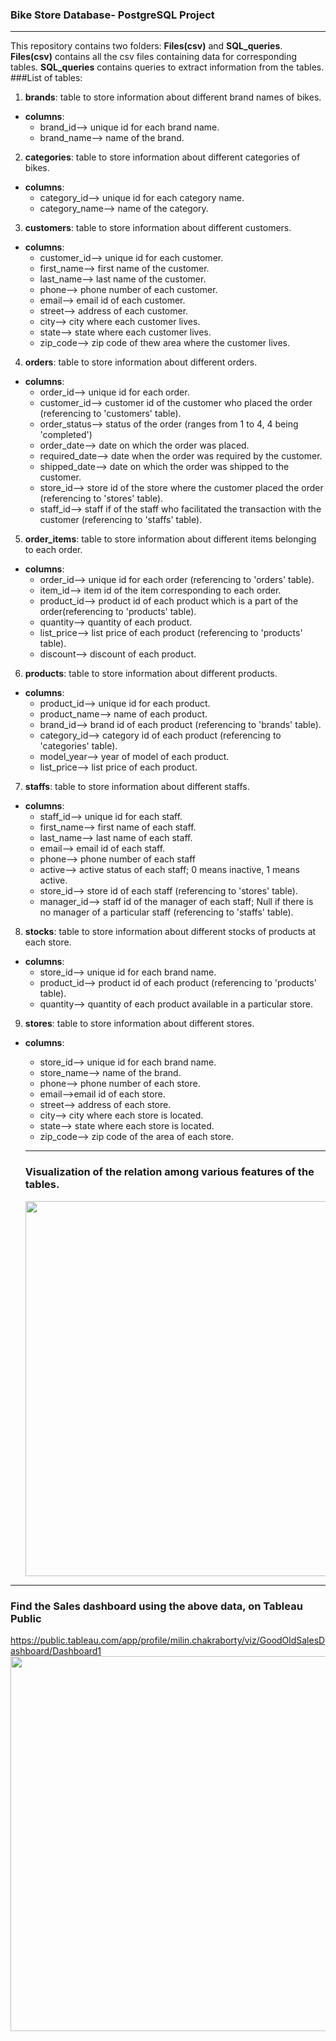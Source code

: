 ### Bike Store Database- PostgreSQL Project
------------------------------------------------------------------------------------------------------------------------------------------------------------------------------------------
This repository contains two folders: **Files(csv)** and **SQL_queries**. **Files(csv)** contains all the csv files containing data for corresponding tables. **SQL_queries** contains queries to extract information from the tables.
###List of tables:
1. **brands**: table to store information about different brand names of bikes.   
- **columns**:
  - brand_id--> unique id for each brand name.
  - brand_name--> name of the brand.
2. **categories**: table to store information about different categories of bikes.   
- **columns**:
  - category_id--> unique id for each category name.
  - category_name--> name of the category.
3. **customers**: table to store information about different customers.   
- **columns**:
  - customer_id--> unique id for each customer.
  - first_name--> first name of the customer.
  - last_name--> last name of the customer.
  - phone--> phone number of each customer.
  - email--> email id of each customer.
  - street--> address of each customer.
  - city--> city where each customer lives.
  - state--> state where each customer lives.
  - zip_code--> zip code of thew area where the customer lives.
4. **orders**: table to store information about different orders.   
- **columns**:
  - order_id--> unique id for each order.
  - customer_id--> customer id of the customer who placed the order (referencing to 'customers' table).
  - order_status--> status of the order (ranges from 1 to 4, 4 being 'completed')
  - order_date--> date on which the order was placed.
  - required_date--> date when the order was required by the customer.
  - shipped_date--> date on which the order was shipped to the customer.
  - store_id--> store id of the store where the customer placed the order (referencing to 'stores' table).
  - staff_id--> staff if of the staff who facilitated the transaction with the customer (referencing to 'staffs' table).
5. **order_items**: table to store information about different items belonging to each order.   
- **columns**:
  - order_id--> unique id for each order (referencing to 'orders' table).
  - item_id--> item id of the item corresponding to each order.
  - product_id--> product id of each product which is a part of the order(referencing to 'products' table).
  - quantity--> quantity of each product.
  - list_price--> list price of each product (referencing to 'products' table).
  - discount--> discount of each product.
6. **products**: table to store information about different products.   
- **columns**:
  - product_id--> unique id for each product.
  - product_name--> name of each product.
  - brand_id--> brand id of each product (referencing to 'brands' table).
  - category_id--> category id of each product (referencing to 'categories' table).
  - model_year--> year of model of each product.
  - list_price--> list price of each product.
7. **staffs**: table to store information about different staffs.   
- **columns**:
  - staff_id--> unique id for each staff.
  - first_name--> first name of each staff.
  - last_name--> last name of each staff.
  - email--> email id of each staff.
  - phone--> phone number of each staff
  - active--> active status of each staff; 0 means inactive, 1 means active.
  - store_id--> store id of each staff (referencing to 'stores' table).
  - manager_id--> staff id of the manager of each staff; Null if there is no manager of a particular staff (referencing to 'staffs' table).
8. **stocks**: table to store information about different stocks of products at each store.   
- **columns**:
  - store_id--> unique id for each brand name.
  - product_id--> product id of each product (referencing to 'products' table).
  - quantity--> quantity of each product available in a particular store.
9. **stores**: table to store information about different stores.   
- **columns**:
  - store_id--> unique id for each brand name.
  - store_name--> name of the brand.
  - phone--> phone number of each store.
  - email-->email id of each store.
  - street--> address of each store.
  - city--> city where each store is located.
  - state--> state where each store is located.
  - zip_code--> zip code of the area of each store.
  - -----------------------------------------------------------------------------------------------------------------------------------------------------------------------------------
    
  ### Visualization of the relation among various features of the tables.
  <img src="https://github.com/BeatrixKiddo5/Bike-Store-DB--PostgreSQL/assets/155089663/47ec73cf-bc44-4ddb-9beb-6f831fce6b88" width="850" height="600">


- --------------------------------------------------------------------------------------------------------------------------------------------------------------------------------------

### Find the Sales dashboard using the above data, on Tableau Public
https://public.tableau.com/app/profile/milin.chakraborty/viz/GoodOldSalesDashboard/Dashboard1
<img src="https://github.com/BeatrixKiddo5/Bike-Store-DB--PostgreSQL/assets/155089663/07cc7786-c9ab-492c-89f9-91e92a241fbf" width="850" height="600">

